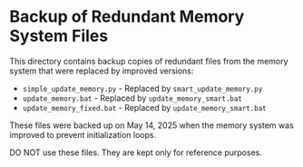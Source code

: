 # Backup of Redundant Memory System Files

This directory contains backup copies of redundant files from the memory system that were replaced by improved versions:

- `simple_update_memory.py` - Replaced by `smart_update_memory.py`
- `update_memory.bat` - Replaced by `update_memory_smart.bat`
- `update_memory_fixed.bat` - Replaced by `update_memory_smart.bat`

These files were backed up on May 14, 2025 when the memory system was improved to prevent initialization loops.

DO NOT use these files. They are kept only for reference purposes.
